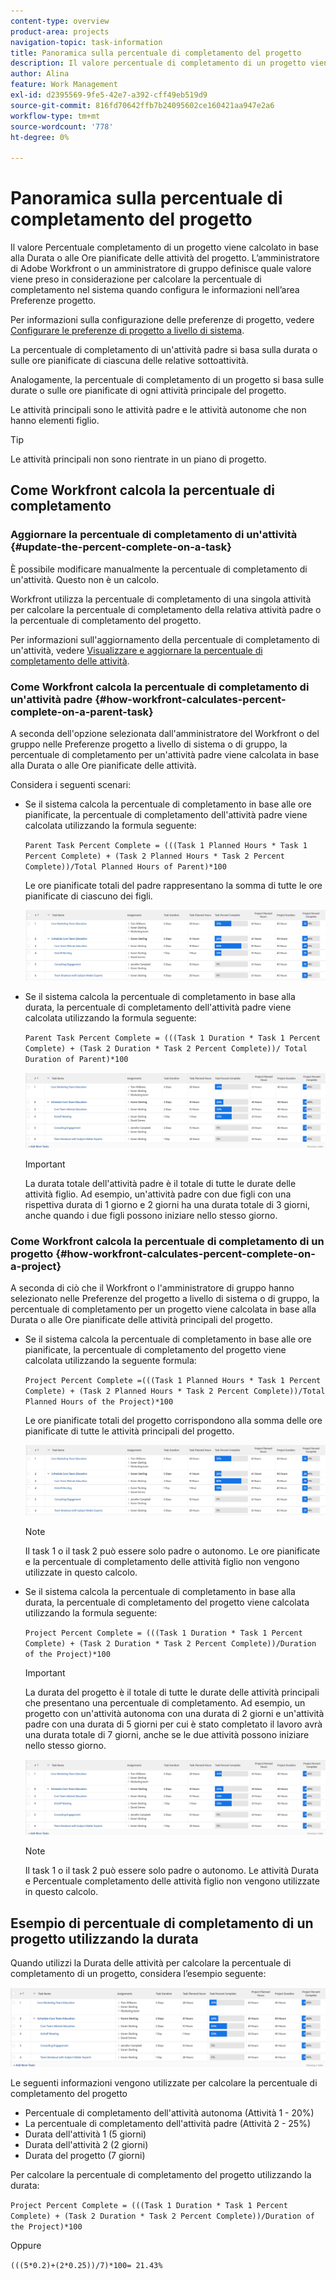 ```yaml
---
content-type: overview
product-area: projects
navigation-topic: task-information
title: Panoramica sulla percentuale di completamento del progetto
description: Il valore percentuale di completamento di un progetto viene calcolato in base alla durata pianificata o alle ore pianificate delle attività del progetto. L’amministratore di Adobe Workfront o un amministratore di gruppo definisce quale valore viene preso in considerazione per calcolare la percentuale di completamento nel sistema quando configura le informazioni nell’area Preferenze progetto. Per informazioni sulla configurazione delle preferenze di progetto, consulta Configurare le preferenze di progetto a livello di sistema.
author: Alina
feature: Work Management
exl-id: d2395569-9fe5-42e7-a392-cff49eb519d9
source-git-commit: 816fd70642ffb7b24095602ce160421aa947e2a6
workflow-type: tm+mt
source-wordcount: '778'
ht-degree: 0%

---
```


# Panoramica sulla percentuale di completamento del progetto

<!-- Audited 01/2024 -->

Il valore Percentuale completamento di un progetto viene calcolato in base alla Durata o alle Ore pianificate delle attività del progetto. L’amministratore di Adobe Workfront o un amministratore di gruppo definisce quale valore viene preso in considerazione per calcolare la percentuale di completamento nel sistema quando configura le informazioni nell’area Preferenze progetto.

Per informazioni sulla configurazione delle preferenze di progetto, vedere [Configurare le preferenze di progetto a livello di sistema](../../../administration-and-setup/set-up-workfront/configure-system-defaults/set-project-preferences.md).

La percentuale di completamento di un&#39;attività padre si basa sulla durata o sulle ore pianificate di ciascuna delle relative sottoattività.

Analogamente, la percentuale di completamento di un progetto si basa sulle durate o sulle ore pianificate di ogni attività principale del progetto.

Le attività principali sono le attività padre e le attività autonome che non hanno elementi figlio.

>[!TIP]
>
>Le attività principali non sono rientrate in un piano di progetto.

## Come Workfront calcola la percentuale di completamento

### Aggiornare la percentuale di completamento di un&#39;attività {#update-the-percent-complete-on-a-task}

È possibile modificare manualmente la percentuale di completamento di un&#39;attività. Questo non è un calcolo.

Workfront utilizza la percentuale di completamento di una singola attività per calcolare la percentuale di completamento della relativa attività padre o la percentuale di completamento del progetto.

Per informazioni sull&#39;aggiornamento della percentuale di completamento di un&#39;attività, vedere [Visualizzare e aggiornare la percentuale di completamento delle attività](../../../manage-work/projects/updating-work-in-a-project/view-update-percent-complete-for-tasks.md).

### Come Workfront calcola la percentuale di completamento di un&#39;attività padre {#how-workfront-calculates-percent-complete-on-a-parent-task}

A seconda dell&#39;opzione selezionata dall&#39;amministratore del Workfront o del gruppo nelle Preferenze progetto a livello di sistema o di gruppo, la percentuale di completamento per un&#39;attività padre viene calcolata in base alla Durata o alle Ore pianificate delle attività.

Considera i seguenti scenari:

* Se il sistema calcola la percentuale di completamento in base alle ore pianificate, la percentuale di completamento dell&#39;attività padre viene calcolata utilizzando la formula seguente:

  `Parent Task Percent Complete = (((Task 1 Planned Hours * Task 1 Percent Complete) + (Task 2 Planned Hours * Task 2 Percent Complete))/Total Planned Hours of Parent)*100`

  Le ore pianificate totali del padre rappresentano la somma di tutte le ore pianificate di ciascuno dei figli.

  ![](assets/project-with-tasks-percent-complete-planned-hours-calculation.png)

* Se il sistema calcola la percentuale di completamento in base alla durata, la percentuale di completamento dell&#39;attività padre viene calcolata utilizzando la formula seguente:

  `Parent Task Percent Complete = (((Task 1 Duration * Task 1 Percent Complete) + (Task 2 Duration * Task 2 Percent Complete))/ Total Duration of Parent)*100`

  ![](assets/project-with-tasks-percent-complete-duration-calculation.png)

  >[!IMPORTANT]
  >
  >La durata totale dell&#39;attività padre è il totale di tutte le durate delle attività figlio. Ad esempio, un&#39;attività padre con due figli con una rispettiva durata di 1 giorno e 2 giorni ha una durata totale di 3 giorni, anche quando i due figli possono iniziare nello stesso giorno.


### Come Workfront calcola la percentuale di completamento di un progetto {#how-workfront-calculates-percent-complete-on-a-project}

A seconda di ciò che il Workfront o l&#39;amministratore di gruppo hanno selezionato nelle Preferenze del progetto a livello di sistema o di gruppo, la percentuale di completamento per un progetto viene calcolata in base alla Durata o alle Ore pianificate delle attività principali del progetto.

* Se il sistema calcola la percentuale di completamento in base alle ore pianificate, la percentuale di completamento del progetto viene calcolata utilizzando la seguente formula:

  `Project Percent Complete =(((Task 1 Planned Hours * Task 1 Percent Complete) + (Task 2 Planned Hours * Task 2 Percent Complete))/Total Planned Hours of the Project)*100`

  Le ore pianificate totali del progetto corrispondono alla somma delle ore pianificate di tutte le attività principali del progetto.

  ![](assets/project-with-tasks-percent-complete-planned-hours-calculation.png)

  >[!NOTE]
  >
  >Il task 1 o il task 2 può essere solo padre o autonomo. Le ore pianificate e la percentuale di completamento delle attività figlio non vengono utilizzate in questo calcolo.

* Se il sistema calcola la percentuale di completamento in base alla durata, la percentuale di completamento del progetto viene calcolata utilizzando la formula seguente:

  `Project Percent Complete = (((Task 1 Duration * Task 1 Percent Complete) + (Task 2 Duration * Task 2 Percent Complete))/Duration of the Project)*100`

  >[!IMPORTANT]
  >
  >La durata del progetto è il totale di tutte le durate delle attività principali che presentano una percentuale di completamento. Ad esempio, un progetto con un&#39;attività autonoma con una durata di 2 giorni e un&#39;attività padre con una durata di 5 giorni per cui è stato completato il lavoro avrà una durata totale di 7 giorni, anche se le due attività possono iniziare nello stesso giorno.

  ![](assets/project-with-tasks-percent-complete-duration-calculation.png)

  >[!NOTE]
  >
  >Il task 1 o il task 2 può essere solo padre o autonomo. Le attività Durata e Percentuale completamento delle attività figlio non vengono utilizzate in questo calcolo.

## Esempio di percentuale di completamento di un progetto utilizzando la durata

Quando utilizzi la Durata delle attività per calcolare la percentuale di completamento di un progetto, considera l’esempio seguente:

![](assets/project-with-tasks-percent-complete-duration-calculation.png)

Le seguenti informazioni vengono utilizzate per calcolare la percentuale di completamento del progetto

* Percentuale di completamento dell&#39;attività autonoma (Attività 1 - 20%)
* La percentuale di completamento dell&#39;attività padre (Attività 2 - 25%)
* Durata dell&#39;attività 1 (5 giorni)
* Durata dell&#39;attività 2 (2 giorni)
* Durata del progetto (7 giorni)


Per calcolare la percentuale di completamento del progetto utilizzando la durata:

`Project Percent Complete = (((Task 1 Duration * Task 1 Percent Complete) + (Task 2 Duration * Task 2 Percent Complete))/Duration of the Project)*100`

Oppure

`(((5*0.2)+(2*0.25))/7)*100= 21.43%`


<!--drafted, this was the old example:

When using the Planned Duration of the tasks to calculate the percent complete of a project, consider the following example:

percent_complete_on_project_example.png

Only the parent task (Task 1) and the standalone task (Task 8) are used to calculate the percent complete of the project.

The secondary parents of Task 1 are used to calculate the percent complete of the main parent (Task 1).

To calculate the percent complete of the main parent (Task 1), first calculate the percent complete of its secondary parents:

Task 5 Percent Complete = ((14 * 0.75 + 12 * 0.25)/(12 + 14))*100 = 51.92%

Task 2 Percent Complete = ((5 * 0.7 + 2 * 0.5)/(5 + 2))*100 = 64.29 %

Then, to calculate the percent complete of the main parent (Task 1), use the following formula:

Task 1 Percent Complete =((56 * 0.5192 + 7 * 0.6429)/63)*100 = 53.29%

To calculate the percent complete of the project, you will need to have the following numbers ready:

Task 1 Duration (63 hours) and Percent Complete (53.29%)
Task 8 Duration (100 hours) and Percent Complete (4%)
Now, to calculate the percent complete of the project, use the following formula:

Project Percent Complete =((100 * 0.04 + 63 * 0.5329))/163)*100 = 23.05%
-->